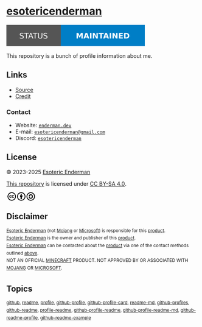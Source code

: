 # [esotericenderman][website]

[![Project status: maintained][status]][root]

This repository is a bunch of profile information about me.

## Links

- [Source][root]
- [Credit][credit]

### Contact

- Website: [`enderman.dev`][author]
- E-mail: [`esotericenderman@gmail.com`][email]
- Discord: [`esotericenderman`][discord]

## License

<p xmlns:cc="http://creativecommons.org/ns#" xmlns:dct="http://purl.org/dc/terms/">
  &copy; 2023-2025 <a rel="cc:attributionURL dct:creator" property="cc:attributionName" href="https://enderman.dev">Esoteric Enderman</a>

  <a rel="cc:attributionURL" href="https://github.com/esotericenderman/esotericenderman">This repository</a> is licensed under <a href="https://github.com/esotericenderman/esotericenderman/blob/main/LICENSE" target="_blank" rel="license noopener noreferrer" property="cc:license" style="display: inline-block">CC BY-SA 4.0</a>.

  <a href="https://creativecommons.org/"><img style="height: 22px !important; margin-left: 3px; vertical-align: middle" src="../assets/images/icons/cc/cc.svg" alt="Creative Commons logo" /></a><a href="https://creativecommons.org/licenses/by-sa/4.0/"><img style="height: 22px !important; margin-left: 3px; vertical-align: middle" src="../assets/images/icons/cc/by.svg" alt="Creative Commons Attribution icon" /><img style="height: 22px !important; margin-left: 3px; vertical-align: middle" src="../assets/images/icons/cc/sa.svg" alt="Creative Commons ShareAlike icon" /></a>
</p>

## Disclaimer

<sup>[Esoteric Enderman][author] (not [Mojang][mojang] or [Microsoft][microsoft]) is responsible for this [product][root].</sup>\
<sup>[Esoteric Enderman][author] is the owner and publisher of this [product][root].</sup>\
<sup>[Esoteric Enderman][author] can be contacted about the [product][root] via one of the contact methods outlined [above](#contact).</sup>\
<sup>NOT AN OFFICIAL [MINECRAFT][minecraft] PRODUCT. NOT APPROVED BY OR ASSOCIATED WITH [MOJANG][mojang] OR [MICROSOFT][microsoft].</sup>

## Topics

<sup>[github](https://github.com/topics/github), [readme](https://github.com/topics/readme), [profile](https://github.com/topics/profile), [github-profile](https://github.com/topics/github-profile), [github-profile-card](https://github.com/topics/github-profile-card), [readme-md](https://github.com/topics/readme-md), [github-profiles](https://github.com/topics/github-profiles), [github-readme](https://github.com/topics/github-readme), [profile-readme](https://github.com/topics/profile-readme), [github-profile-readme](https://github.com/topics/github-profile-readme), [github-profile-readme-md](https://github.com/topics/github-profile-readme-md), [github-readme-profile](https://github.com/topics/github-readme-profile), [github-readme-example](https://github.com/topics/github-readme-example)</sup>

<!-- Link aliases -->

[root]: https://github.com/esotericenderman/esotericenderman
[website]: https://www.github.com/esotericenderman
[author]: https://enderman.dev

[email]: mailto:esotericenderman@gmail.com
[discord]: https://discord.com/users/500690028960284672

<!-- Local -->

[credit]: ./CREDIT.md

<!-- Badges -->

[status]: ../assets/images/badges/status/maintained.svg

<!-- Minecraft -->

[minecraft]: https://www.minecraft.net/
[mojang]: https://minecraft.wiki/w/Mojang_Studios
[microsoft]: https://www.microsoft.com/
